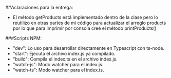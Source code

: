##Aclaraciones para la entrega:
  - El método getProducts está implementado dentro de la clase pero lo reutilizo en otras partes de mi código para actualizar el arreglo products por lo que para imprimir por consola creé el método printProducts()


###Scripts NPM:
  - "dev": Lo uso para desarrollar directamente en Typescript con ts-node.
  - "start": Ejecuta el archivo index.js ya compilado.
  - "build": Compila el index.ts en el archivo index.js.
  - "watch-js": Modo watcher para el index.js.
  - "watch-ts": Modo watcher para el index.ts.